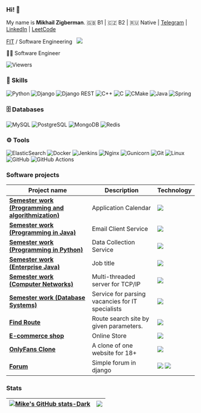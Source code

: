 ### Hi! 👋

My name is **Mikhail Zigberman**. 🇬🇧 B1 | 🇨🇿 B2 | 🇷🇺 Native | [Telegram](https://t.me/mikezigberman) | [LinkedIn](https://www.linkedin.com/in/mzigberman/?locale=en_US) | [LeetCode](https://leetcode.com/mikezigberman/)

[FIT](https://fit.cvut.cz/en) / Software Engineering &nbsp; ![](https://img.shields.io/badge/-Czech_Technical%20University-informational)

🧑‍💻 Software Engineer

<img src="https://gpvc.arturio.dev/mikezigberman" alt="Viewers"/> &nbsp; <!-- img src="https://img.shields.io/github/downloads/mikezigberman/areg-sdk/total.svg"/ -->

### 🔧 Skills

![Python](https://img.shields.io/badge/Python-black?style=for-the-badge&logo=python&logoColor=blue)
![Django](https://img.shields.io/badge/Django-092E20?style=for-the-badge&logo=django&logoColor=green)
![Django REST](https://img.shields.io/badge/django%20rest-ff1709?style=for-the-badge&logo=django&logoColor=white)
![C++](https://img.shields.io/badge/C%2B%2B-00599C?style=for-the-badge&logo=c%2B%2B&logoColor=white)
![C](https://img.shields.io/badge/C-00599C?style=for-the-badge&logo=c&logoColor=white)
![CMake](https://img.shields.io/badge/CMake-%23008FBA.svg?style=for-the-badge&logo=cmake&logoColor=white)
![Java](https://img.shields.io/badge/Java-D00000?style=for-the-badge&logo=openjdk&logoColor=white)
![Spring](https://img.shields.io/badge/spring-%236DB33F.svg?style=for-the-badge&logo=spring&logoColor=white)
<!-- ![HTML5](https://img.shields.io/badge/-HTML5-E34F26?style=flat-square&logo=html5&logoColor=white) -->
<!-- ![CSS3](https://img.shields.io/badge/-CSS3-1572B6?style=flat-square&logo=css3) -->
<!-- ![FastAPI](https://img.shields.io/badge/-FastAPI-%2300C7B7?style=flat-square&logo=FastAPI) -->

### 🗄️ Databases

![MySQL](https://img.shields.io/badge/mysql-%2300f.svg?style=for-the-badge&logo=mysql&logoColor=white)
![PostgreSQL](https://img.shields.io/badge/postgresql-%23316192.svg?style=for-the-badge&logo=postgresql&logoColor=white)
![MongoDB](https://img.shields.io/badge/MongoDB-%234ea94b.svg?style=for-the-badge&logo=mongodb&logoColor=white)
![Redis](https://img.shields.io/badge/redis-CC0000.svg?&style=for-the-badge&logo=redis&logoColor=white)

### ⚙️ Tools

![ElasticSearch](https://img.shields.io/badge/-ElasticSearch-005571?style=for-the-badge&logo=elasticsearch)
![Docker](https://img.shields.io/badge/Docker-2CA5E0?style=for-the-badge&logo=docker&logoColor=white)
![Jenkins](https://img.shields.io/badge/jenkins-%232C5263.svg?style=for-the-badge&logo=jenkins&logoColor=white)
![Nginx](https://img.shields.io/badge/nginx-%23009639.svg?style=for-the-badge&logo=nginx&logoColor=white)
![Gunicorn](https://img.shields.io/badge/gunicorn-%298729.svg?style=for-the-badge&logo=gunicorn&logoColor=white)
![Git](https://img.shields.io/badge/git-%23F05033.svg?style=for-the-badge&logo=git&logoColor=white)
![Linux](https://img.shields.io/badge/Linux-FCC624?style=for-the-badge&logo=linux&logoColor=black)
![GitHub](https://img.shields.io/badge/github-%23121011.svg?style=for-the-badge&logo=github&logoColor=white)
![GitHub Actions](https://img.shields.io/badge/github%20actions-%232671E5.svg?style=for-the-badge&logo=githubactions&logoColor=white)



<!-- <img align="left" alt="Python" width="40px" src="https://raw.githubusercontent.com/github/explore/80688e429a7d4ef2fca1e82350fe8e3517d3494d/topics/python/python.png" />

<img align="left" alt="SQL" width="40px" src="https://raw.githubusercontent.com/github/explore/80688e429a7d4ef2fca1e82350fe8e3517d3494d/topics/sql/sql.png" />

<img align="left" alt="MySQL" width="40px" src="https://raw.githubusercontent.com/github/explore/80688e429a7d4ef2fca1e82350fe8e3517d3494d/topics/mysql/mysql.png" />

<img align="left" alt="PostgeSQL" width="40px" src="https://raw.githubusercontent.com/github/explore/80688e429a7d4ef2fca1e82350fe8e3517d3494d/topics/postgresql/postgresql.png" />

<img align="left" alt="Git" width="40px" src="https://raw.githubusercontent.com/github/explore/80688e429a7d4ef2fca1e82350fe8e3517d3494d/topics/git/git.png" />

<img align="left" alt="django" width="40px" src="https://raw.githubusercontent.com/github/explore/80688e429a7d4ef2fca1e82350fe8e3517d3494d/topics/django/django.png" />

<img align="left" alt="Linux" width="40px" src="https://raw.githubusercontent.com/github/explore/56a826d05cf762b2b50ecbe7d492a839b04f3fbf/topics/linux/linux.png" /> -->

<!-- ### 🏆 Awards: 
* Best 'Programming technology' section presentation award 'Congress of Young Scientists' :clock130: 2021
* Prize-winner in Software Engineering student olympiad 'Ya-Professional' :clock130: 2021, 2022
* Prize-winner in Mathematics school olympiad 'Phystech' :clock130: 2019, 2020
* Honored graduate of Samsung IT School :clock130: 2016 -->

<!-- ### 🖼️ Certificates: 
* Best 'Programming technology' section presentation award 'Congress of Young Scientists' :clock130: 2021
* Prize-winner in Software Engineering student olympiad 'Ya-Professional' :clock130: 2021, 2022
* Prize-winner in Mathematics school olympiad 'Phystech' :clock130: 2019, 2020
* Honored graduate of Samsung IT School :clock130: 2016 -->

### Software projects

|  Project name  | Description | Technology |
|---|---|---|
| [**Semester work (Programming and algorithmization)**](https://github.com/mikezigberman/sw_pa2) | Application Calendar | ![](https://img.shields.io/badge/-C++-6EC93F) |
| [**Semester work (Programming in Java)**](https://github.com/mikezigberman/sw_pjv) | Email Client Service | ![](https://img.shields.io/badge/-Java-D00000) |
| [**Semester work (Programming in Python)**](https://github.com/mikezigberman/sw_pyt) | Data Collection Service | ![](https://img.shields.io/badge/-Python-blue) |
| [**Semester work (Enterprise Java)**](https://github.com/mikezigberman/sw_eja) | Job title | ![](https://img.shields.io/badge/-Java-D00000) |
| [**Semester work (Computer Networks)**](https://github.com/mikezigberman/sw_psi) | Multi-threaded server for TCP/IP | ![](https://img.shields.io/badge/-Python-blue) |
| [**Semester work (Database Systems)**](https://github.com/mikezigberman/sw_dbs) | Service for parsing vacancies for IT specialists | ![](https://img.shields.io/badge/-PostgreSQL-0000F5) |
| [**Find Route**](https://github.com/mikezigberman/building_and_planning_routes) | Route search site by given parameters. | ![](https://img.shields.io/badge/-Python-blue) |
| [**E-commerce shop**](https://github.com/mikezigberman/online-store) | Online Store | ![](https://img.shields.io/badge/-Python-blue) |
| [**OnlyFans Clone**](https://github.com/mikezigberman/onlyfansclone) | A clone of one website for 18+ | ![](https://img.shields.io/badge/-Python-blue) |
| [**Forum**](https://github.com/mikezigberman/forumforgamersdjango) | Simple forum in django | ![](https://img.shields.io/badge/-Python-blue) ![](https://img.shields.io/badge/-Javascript-yellow) |
              
### Stats

<!-- ![Mike Zigberman github stats](https://github-readme-stats.vercel.app/api?username=mikezigberman&show_icons=true&theme=dracula&include_all_commits=true&count_private=true)

![Mike Zigberman Languages](https://github-readme-stats.vercel.app/api/top-langs/?username=mikezigberman&layout=compact&count_private=true&theme=gruvbox) -->
<!-- [![Top Langs](https://github-readme-stats.vercel.app/api/top-langs/?username=mikezigberman&layout=compact)](https://github.com/mikezigberman/github-readme-stats) -->

| [![Mike's GitHub stats-Dark](https://github-readme-stats.vercel.app/api?username=mikezigberman&show_icons=true&theme=dark#gh-dark-mode-only)](https://github.com/mikezigberman/github-readme-stats#gh-dark-mode-only)| <a href="https://github.com/mikezigberman/github-readme-stats"><img align="center" src="https://github-readme-stats.vercel.app/api/top-langs/?username=mikezigberman&layout=compact&theme=dark&hide_border=true" /></a> |
| ------------- | ------------- |
